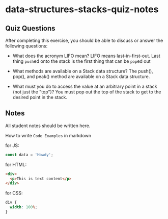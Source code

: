 # data-structures-stacks-quiz-notes

## Quiz Questions

After completing this exercise, you should be able to discuss or answer the following questions:

- What does the acronym LIFO mean?
  LIFO means last-in-first-out. Last thing `push`ed onto the stack is the first thing that can be `pop`ed out

- What methods are available on a Stack data structure?
  The push(), pop(), and peak() method are available on a Stack data structure.

- What must you do to access the value at an arbitrary point in a stack (not just the "top")?
  You must pop out the top of the stack to get to the desired point in the stack.

## Notes

All student notes should be written here.

How to write `Code Examples` in markdown

for JS:

```javascript
const data = 'Howdy';
```

for HTML:

```html
<div>
  <p>This is text content</p>
</div>
```

for CSS:

```css
div {
  width: 100%;
}
```

